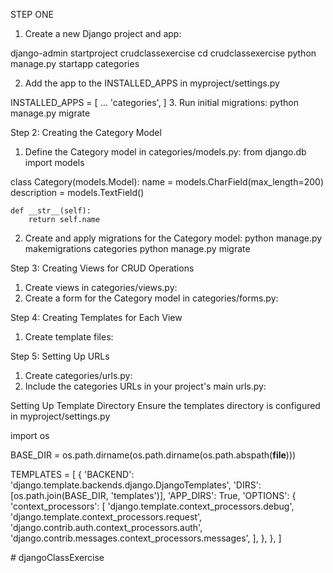 STEP ONE
1. Create a new Django project and app:

django-admin startproject crudclassexercise
cd crudclassexercise
python manage.py startapp categories

2. Add the app to the INSTALLED_APPS in myproject/settings.py

INSTALLED_APPS = [
    ...
    'categories',
]
3. Run initial migrations:
   python manage.py migrate


Step 2: Creating the Category Model
1. Define the Category model in categories/models.py:
   from django.db import models

class Category(models.Model):
    name = models.CharField(max_length=200)
    description = models.TextField()

    def __str__(self):
        return self.name
2. Create and apply migrations for the Category model:
   python manage.py makemigrations categories
    python manage.py migrate

Step 3: Creating Views for CRUD Operations
1. Create views in categories/views.py:
2. Create a form for the Category model in categories/forms.py:
   
Step 4: Creating Templates for Each View
1. Create template files:

Step 5: Setting Up URLs
1. Create categories/urls.py:
2. Include the categories URLs in your project's main urls.py:

Setting Up Template Directory
Ensure the templates directory is configured in myproject/settings.py

import os

BASE_DIR = os.path.dirname(os.path.dirname(os.path.abspath(__file__)))

TEMPLATES = [
    {
        'BACKEND': 'django.template.backends.django.DjangoTemplates',
        'DIRS': [os.path.join(BASE_DIR, 'templates')],
        'APP_DIRS': True,
        'OPTIONS': {
            'context_processors': [
                'django.template.context_processors.debug',
                'django.template.context_processors.request',
                'django.contrib.auth.context_processors.auth',
                'django.contrib.messages.context_processors.messages',
            ],
        },
    },
]

#   d j a n g o C l a s s E x e r c i s e  
 